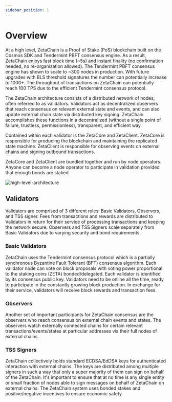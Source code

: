```yaml
---
sidebar_position: 1
---
```


# Overview

At a high level, ZetaChain is a Proof of Stake (PoS) blockchain built on the
Cosmos SDK and Tendermint PBFT consensus engine. As a result, ZetaChain enjoys
fast block time (~5s) and instant finality (no confirmation needed, no
re-organization allowed). The Tendermint PBFT consensus engine has shown to
scale to ~300 nodes in production. With future upgrades with BLS threshold
signatures the number can potentially increase to 1000+. The throughput of
transactions on ZetaChain can potentially reach 100 TPS due to the efficient
Tendermint consensus protocol.

The ZetaChain architecture consists of a distributed network of nodes, often
referred to as validators. Validators act as decentralized observers that reach
consensus on relevant external state and events, and can also update external
chain state via distributed key signing. ZetaChain accomplishes these functions
in a decentralized (without a single point of failure, trustless,
permissionless), transparent, and efficient way.

Contained within each validator is the ZetaCore and ZetaClient. ZetaCore is
responsible for producing the blockchain and maintaining the replicated state
machine. ZetaClient is responsible for observing events on external chains and
signing outbound transactions.

ZetaCore and ZetaClient are bundled together and run by node operators. Anyone
can become a node operator to participate in validation provided that enough
bonds are staked.

![high-level-architecture](/img/graphs/zetachain-architecture-overview-graph.svg)

## Validators

Validators are comprised of 3 different roles: Basic Validators, Observers, and
TSS signer. Fees from transactions and rewards are distributed to Validators in
return for their service of processing transactions and keeping the network
secure. Observers and TSS Signers scale separately from Basic Validators due to
varying security and bond requirements.

### Basic Validators

ZetaChain uses the Tendermint consensus protocol which is a partially
synchronous Byzantine Fault Tolerant (BFT) consensus algorithm. Each validator
node can vote on block proposals with voting power proportional to the staking
coins (ZETA) bonded/delegated. Each validator is identified by its consensus
public key. Validators need to be online all the time, ready to participate in
the constantly growing block production. In exchange for their service,
validators will receive block rewards and transaction fees.

### Observers

Another set of important participants for ZetaChain consensus are the observers
who reach consensus on external chain events and states. The observers watch
externally connected chains for certain relevant transactions/events/states at
particular addresses via their full nodes of external chains.

### TSS Signers

ZetaChain collectively holds standard ECDSA/EdDSA keys for authenticated
interaction with external chains. The keys are distributed among multiple
signers in such a way that only a super majority of them can sign on behalf of
the ZetaChain. It's important to ensure that at no time is any single entity or
small fraction of nodes able to sign messages on behalf of ZetaChain on external
chains. The ZetaChain system uses bonded stakes and positive/negative incentives
to ensure economic safety.
